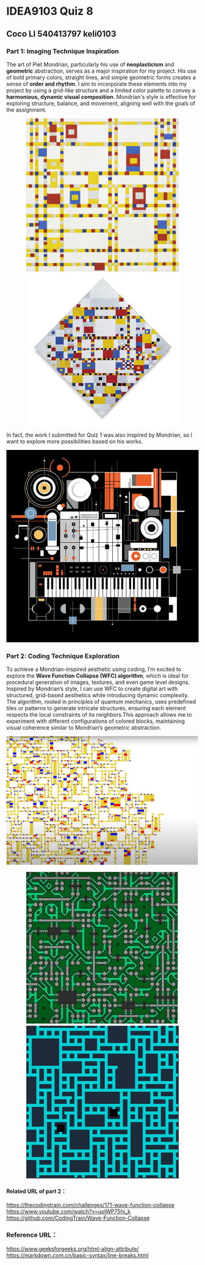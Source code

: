 # IDEA9103 Quiz 8
## Coco LI  540413797  keli0103


### Part 1: Imaging Technique Inspiration
The art of Piet Mondrian, particularly his use of **neoplasticism** and **geometric** abstraction, serves as a major inspiration for my project. His use of bold primary colors, straight lines, and simple geometric forms creates a sense of **order and rhythm**. I aim to incorporate these elements into my project by using a grid-like structure and a limited color palette to convey a **harmonious, dynamic visual composition**. Mondrian's style is effective for exploring structure, balance, and movement, aligning well with the goals of the assignment.

<div align="center">
  <img src="https://raw.githubusercontent.com/EribanCoco/keli0103_9103_tut2/c5668254826502241e4934eefbc8ddcb5b577f50/images/Piet_Mondrian%20Broadway_Boogie_Woogie.jpeg" alt="Broadway" style="width: 400px;">
  <img src="https://raw.githubusercontent.com/EribanCoco/keli0103_9103_tut2/c5668254826502241e4934eefbc8ddcb5b577f50/images/1677118342-600px-Piet_Mondriaan_Victory_Boogie_Woogie.jpg" alt="Victory" style="width: 400px;">
</div>
    
In fact, the work I submitted for Quiz 1 was also inspired by Mondrian, so I want to explore more possibilities based on his works.

<div align="center">
  <img src="https://raw.githubusercontent.com/EribanCoco/keli0103_9103_tut2/c5668254826502241e4934eefbc8ddcb5b577f50/images/quiz%201%20coco%20LI.jpg" alt="Quiz 1" width="600">
</div>

### Part 2: Coding Technique Exploration
To achieve a Mondrian-inspired aesthetic using coding, I’m excited to explore the **Wave Function Collapse (WFC) algorithm**, which is ideal for procedural generation of images, textures, and even game level designs. <br>
Inspired by Mondrian’s style, I can use WFC to create digital art with structured, grid-based aesthetics while introducing dynamic complexity. The algorithm, rooted in principles of quantum mechanics, uses predefined tiles or patterns to generate intricate structures, ensuring each element respects the local constraints of its neighbors.This approach allows me to experiment with different configurations of colored blocks, maintaining visual coherence similar to Mondrian’s geometric abstraction.

![part2 pic1](https://raw.githubusercontent.com/EribanCoco/keli0103_9103_tut2/c5668254826502241e4934eefbc8ddcb5b577f50/images/pic%201.png)

<div align="center">
 <img src="https://raw.githubusercontent.com/EribanCoco/keli0103_9103_tut2/c5668254826502241e4934eefbc8ddcb5b577f50/images/pic%202.png" alt="Broadway" style="width: 400px;">
  <img src="https://raw.githubusercontent.com/EribanCoco/keli0103_9103_tut2/c5668254826502241e4934eefbc8ddcb5b577f50/images/pic%203.png" alt="Broadway" style="width: 400px;">
</div>

#### Related URL of part 2：
https://thecodingtrain.com/challenges/171-wave-function-collapse <br>
https://www.youtube.com/watch?v=uolWP75hj_k<br>
https://github.com/CodingTrain/Wave-Function-Collapse<br>

### Reference URL：
https://www.geeksforgeeks.org/html-align-attribute/<br>
https://markdown.com.cn/basic-syntax/line-breaks.html


